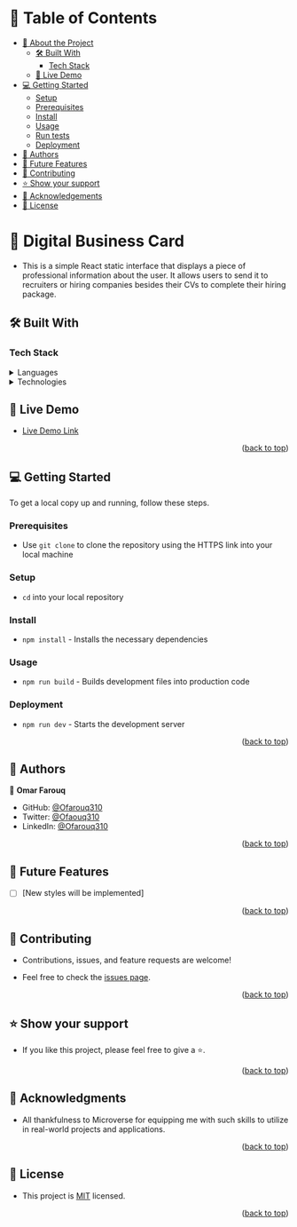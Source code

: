 <a name="readme-top"></a>


<!-- TABLE OF CONTENTS -->

# 📗 Table of Contents

- [📖 About the Project](#about-project)
  - [🛠 Built With](#built-with)
    - [Tech Stack](#tech-stack)
  - [🚀 Live Demo](#live-demo)
- [💻 Getting Started](#getting-started)
  - [Setup](#setup)
  - [Prerequisites](#prerequisites)
  - [Install](#install)
  - [Usage](#usage)
  - [Run tests](#run-tests)
  - [Deployment](#deployment)
- [👥 Authors](#authors)
- [🔭 Future Features](#future-features)
- [🤝 Contributing](#contributing)
- [⭐️ Show your support](#support)
- [🙏 Acknowledgements](#acknowledgements)
- [📝 License](#license)

<!-- PROJECT DESCRIPTION -->

# 📖 Digital Business Card <a name="about-project"></a>

- This is a simple React static interface that displays a piece of professional information about the user. It allows users to send it to recruiters or hiring companies besides their CVs to complete their hiring package.


## 🛠 Built With <a name="built-with"></a>

### Tech Stack <a name="tech-stack"></a>

<details>
  <summary>Languages</summary>
  <ul>
    <li>HTML</li>
    <li>CSS</li>
    <li>JavaScript</li>
  </ul>
</details>


<details>
  <summary>Technologies</summary>
  <ul>
    <li>React framework</li>
    <li>Linters</li>
    <li>Webpack</li>
  </ul>
</details>

<!-- LIVE DEMO -->

## 🚀 Live Demo <a name="live-demo"></a>

- [Live Demo Link](https://ofarouq310-digital-business-card.netlify.app/)

<p align="right">(<a href="#readme-top">back to top</a>)</p>

<!-- GETTING STARTED -->

## 💻 Getting Started <a name="getting-started"></a>

To get a local copy up and running, follow these steps.

### Prerequisites

- Use `git clone` to clone the repository using the HTTPS link into your local machine

### Setup

- `cd` into your local repository

### Install

- `npm install` - Installs the necessary dependencies

### Usage

- `npm run build` - Builds development files into production code

### Deployment

- `npm run dev` - Starts the development server

<p align="right">(<a href="#readme-top">back to top</a>)</p>

<!-- AUTHORS -->

## 👥 Authors <a name="authors"></a>

👤 **Omar Farouq**

- GitHub: [@Ofarouq310](https://github.com/Ofarouq310)
- Twitter: [@Ofaouq310](https://twitter.com/ofarouq310)
- LinkedIn: [@Ofarouq310](https://www.linkedin.com/in/Ofarouq310/)

<p align="right">(<a href="#readme-top">back to top</a>)</p>

<!-- FUTURE FEATURES -->

## 🔭 Future Features <a name="future-features"></a>

- [ ] [New styles will be implemented]

<p align="right">(<a href="#readme-top">back to top</a>)</p>

<!-- CONTRIBUTING -->

## 🤝 Contributing <a name="contributing"></a>

- Contributions, issues, and feature requests are welcome!

- Feel free to check the [issues page](../../issues/).

<p align="right">(<a href="#readme-top">back to top</a>)</p>

<!-- SUPPORT -->

## ⭐️ Show your support <a name="support"></a>

- If you like this project, please feel free to give a ⭐.

<p align="right">(<a href="#readme-top">back to top</a>)</p>

<!-- ACKNOWLEDGEMENTS -->

## 🙏 Acknowledgments <a name="acknowledgements"></a>

- All thankfulness to Microverse for equipping me with such skills to utilize in real-world projects and applications. 

<p align="right">(<a href="#readme-top">back to top</a>)</p>

<!-- LICENSE -->

## 📝 License <a name="license"></a>

- This project is [MIT](./LICENSE) licensed.

<p align="right">(<a href="#readme-top">back to top</a>)</p>
